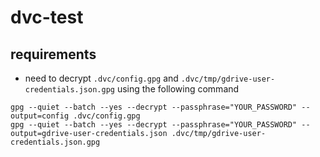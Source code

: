 # dvc-test

## requirements
- need to decrypt `.dvc/config.gpg` and `.dvc/tmp/gdrive-user-credentials.json.gpg` using the following command
```shell
gpg --quiet --batch --yes --decrypt --passphrase="YOUR_PASSWORD" --output=config .dvc/config.gpg
gpg --quiet --batch --yes --decrypt --passphrase="YOUR_PASSWORD" --output=gdrive-user-credentials.json .dvc/tmp/gdrive-user-credentials.json.gpg
```
